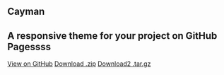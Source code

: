 <html>
  <head>
    <meta charset="UTF-8">
    <title>Cayman</title>
    <meta name="viewport" content="width=device-width, initial-scale=1">
    <meta name="theme-color" content="#157878">
    <link rel="stylesheet" href="css/normalize.css">
    <link href='https://fonts.googleapis.com/css?family=Open+Sans:400,700' rel='stylesheet' type='text/css'>
    <link rel="stylesheet" href="css/cayman.css">
  </head>
    <section class="page-header">
      <h1 class="project-name">Cayman</h1>
      <h2 class="project-tagline">A responsive theme for your project on GitHub Pagessss</h2>
      <a href="#" class="btn">View on GitHub</a>
      <a href="#" class="btn">Download .zip</a>
      <a href="#" class="btn">Download2 .tar.gz</a>
    </section>
</html>
